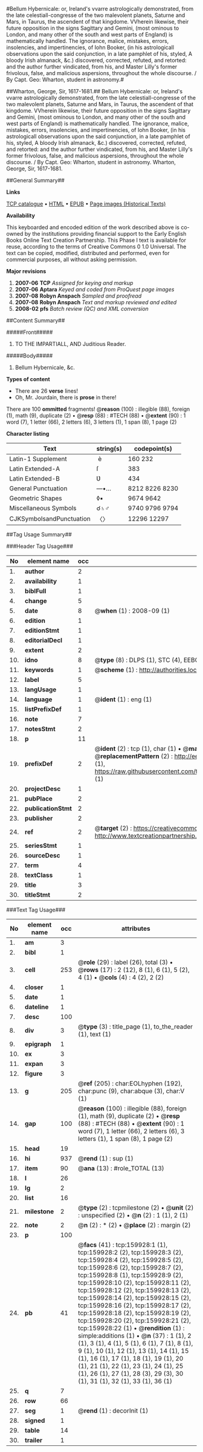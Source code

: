 #Bellum Hybernicale: or, Ireland's vvarre astrologically demonstrated, from the late celestiall-congresse of the two malevolent planets, Saturne and Mars, in Taurus, the ascendent of that kingdome. VVherein likewise, their future opposition in the signs Sagittary and Gemini, (most ominous to London, and many other of the south and west parts of England) is mathematically handled. The ignorance, malice, mistakes, errors, insolencies, and impertinencies, of Iohn Booker, (in his astrologicall observations upon the said conjunction, in a late pamphlet of his, styled, A bloody Irish almanack, &c.) discovered, corrected, refuted, and retorted: and the author further vindicated, from his, and Master Lilly's former frivolous, false, and malicious aspersions, throughout the whole discourse. / By Capt. Geo: Wharton, student in astronomy.#

##Wharton, George, Sir, 1617-1681.##
Bellum Hybernicale: or, Ireland's vvarre astrologically demonstrated, from the late celestiall-congresse of the two malevolent planets, Saturne and Mars, in Taurus, the ascendent of that kingdome. VVherein likewise, their future opposition in the signs Sagittary and Gemini, (most ominous to London, and many other of the south and west parts of England) is mathematically handled. The ignorance, malice, mistakes, errors, insolencies, and impertinencies, of Iohn Booker, (in his astrologicall observations upon the said conjunction, in a late pamphlet of his, styled, A bloody Irish almanack, &c.) discovered, corrected, refuted, and retorted: and the author further vindicated, from his, and Master Lilly's former frivolous, false, and malicious aspersions, throughout the whole discourse. / By Capt. Geo: Wharton, student in astronomy.
Wharton, George, Sir, 1617-1681.

##General Summary##

**Links**

[TCP catalogue](http://www.ota.ox.ac.uk/tcp/)  • 
[HTML](http://tei.it.ox.ac.uk/tcp/Texts-HTML/free/A96/A96277.html)  • 
[EPUB](http://tei.it.ox.ac.uk/tcp/Texts-EPUB/free/A96/A96277.epub) • 
[Page images (Historical Texts)](https://data.historicaltexts.jisc.ac.uk/view?pubId=eebo-99859926e&pageId=eebo-99859926e-159928-1)

**Availability**

This keyboarded and encoded edition of the
	       work described above is co-owned by the institutions
	       providing financial support to the Early English Books
	       Online Text Creation Partnership. This Phase I text is
	       available for reuse, according to the terms of Creative
	       Commons 0 1.0 Universal. The text can be copied,
	       modified, distributed and performed, even for
	       commercial purposes, all without asking permission.

**Major revisions**

1. __2007-06__ __TCP__ *Assigned for keying and markup*
1. __2007-06__ __Aptara__ *Keyed and coded from ProQuest page images*
1. __2007-08__ __Robyn Anspach__ *Sampled and proofread*
1. __2007-08__ __Robyn Anspach__ *Text and markup reviewed and edited*
1. __2008-02__ __pfs__ *Batch review (QC) and XML conversion*

##Content Summary##

#####Front#####

1. TO THE
IMPARTIALL,
AND
Juditious Reader.

#####Body#####

1. Bellum Hybernicale, &c.

**Types of content**

  * There are 26 **verse** lines!
  * Oh, Mr. Jourdain, there is **prose** in there!

There are 100 **ommitted** fragments! 
 @__reason__ (100) : illegible (88), foreign (1), math (9), duplicate (2)  •  @__resp__ (88) : #TECH (88)  •  @__extent__ (90) : 1 word (7), 1 letter (66), 2 letters (6), 3 letters (1), 1 span (8), 1 page (2)

**Character listing**


|Text|string(s)|codepoint(s)|
|---|---|---|
|Latin-1 Supplement| è|160 232|
|Latin Extended-A|ſ|383|
|Latin Extended-B|Ʋ|434|
|General Punctuation|—•…|8212 8226 8230|
|Geometric Shapes|◊▪|9674 9642|
|Miscellaneous Symbols|☌♄♂|9740 9796 9794|
|CJKSymbolsandPunctuation|〈〉|12296 12297|

##Tag Usage Summary##

###Header Tag Usage###

|No|element name|occ|attributes|
|---|---|---|---|
|1.|__author__|2||
|2.|__availability__|1||
|3.|__biblFull__|1||
|4.|__change__|5||
|5.|__date__|8| @__when__ (1) : 2008-09 (1)|
|6.|__edition__|1||
|7.|__editionStmt__|1||
|8.|__editorialDecl__|1||
|9.|__extent__|2||
|10.|__idno__|8| @__type__ (8) : DLPS (1), STC (4), EEBO-CITATION (1), PROQUEST (1), VID (1)|
|11.|__keywords__|1| @__scheme__ (1) : http://authorities.loc.gov/ (1)|
|12.|__label__|5||
|13.|__langUsage__|1||
|14.|__language__|1| @__ident__ (1) : eng (1)|
|15.|__listPrefixDef__|1||
|16.|__note__|7||
|17.|__notesStmt__|2||
|18.|__p__|11||
|19.|__prefixDef__|2| @__ident__ (2) : tcp (1), char (1)  •  @__matchPattern__ (2) : ([0-9\-]+):([0-9IVX]+) (1), (.+) (1)  •  @__replacementPattern__ (2) : http://eebo.chadwyck.com/downloadtiff?vid=$1&page=$2 (1), https://raw.githubusercontent.com/textcreationpartnership/Texts/master/tcpchars.xml#$1 (1)|
|20.|__projectDesc__|1||
|21.|__pubPlace__|2||
|22.|__publicationStmt__|2||
|23.|__publisher__|2||
|24.|__ref__|2| @__target__ (2) : https://creativecommons.org/publicdomain/zero/1.0/ (1), http://www.textcreationpartnership.org/docs/. (1)|
|25.|__seriesStmt__|1||
|26.|__sourceDesc__|1||
|27.|__term__|4||
|28.|__textClass__|1||
|29.|__title__|3||
|30.|__titleStmt__|2||


###Text Tag Usage###

|No|element name|occ|attributes|
|---|---|---|---|
|1.|__am__|3||
|2.|__bibl__|1||
|3.|__cell__|253| @__role__ (29) : label (26), total (3)  •  @__rows__ (17) : 2 (12), 8 (1), 6 (1), 5 (2), 4 (1)  •  @__cols__ (4) : 4 (2), 2 (2)|
|4.|__closer__|1||
|5.|__date__|1||
|6.|__dateline__|1||
|7.|__desc__|100||
|8.|__div__|3| @__type__ (3) : title_page (1), to_the_reader (1), text (1)|
|9.|__epigraph__|1||
|10.|__ex__|3||
|11.|__expan__|3||
|12.|__figure__|3||
|13.|__g__|205| @__ref__ (205) : char:EOLhyphen (192), char:punc (9), char:abque (3), char:V (1)|
|14.|__gap__|100| @__reason__ (100) : illegible (88), foreign (1), math (9), duplicate (2)  •  @__resp__ (88) : #TECH (88)  •  @__extent__ (90) : 1 word (7), 1 letter (66), 2 letters (6), 3 letters (1), 1 span (8), 1 page (2)|
|15.|__head__|19||
|16.|__hi__|937| @__rend__ (1) : sup (1)|
|17.|__item__|90| @__ana__ (13) : #role_TOTAL (13)|
|18.|__l__|26||
|19.|__lg__|2||
|20.|__list__|16||
|21.|__milestone__|2| @__type__ (2) : tcpmilestone (2)  •  @__unit__ (2) : unspecified (2)  •  @__n__ (2) : 1 (1), 2 (1)|
|22.|__note__|2| @__n__ (2) : * (2)  •  @__place__ (2) : margin (2)|
|23.|__p__|100||
|24.|__pb__|41| @__facs__ (41) : tcp:159928:1 (1), tcp:159928:2 (2), tcp:159928:3 (2), tcp:159928:4 (2), tcp:159928:5 (2), tcp:159928:6 (2), tcp:159928:7 (2), tcp:159928:8 (1), tcp:159928:9 (2), tcp:159928:10 (2), tcp:159928:11 (2), tcp:159928:12 (2), tcp:159928:13 (2), tcp:159928:14 (2), tcp:159928:15 (2), tcp:159928:16 (2), tcp:159928:17 (2), tcp:159928:18 (2), tcp:159928:19 (2), tcp:159928:20 (2), tcp:159928:21 (2), tcp:159928:22 (1)  •  @__rendition__ (1) : simple:additions (1)  •  @__n__ (37) : 1 (1), 2 (1), 3 (1), 4 (1), 5 (1), 6 (1), 7 (1), 8 (1), 9 (1), 10 (1), 12 (1), 13 (1), 14 (1), 15 (1), 16 (1), 17 (1), 18 (1), 19 (1), 20 (1), 21 (1), 22 (1), 23 (1), 24 (1), 25 (1), 26 (1), 27 (1), 28 (3), 29 (3), 30 (1), 31 (1), 32 (1), 33 (1), 36 (1)|
|25.|__q__|7||
|26.|__row__|66||
|27.|__seg__|1| @__rend__ (1) : decorInit (1)|
|28.|__signed__|1||
|29.|__table__|14||
|30.|__trailer__|1||
